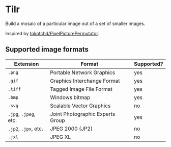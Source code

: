 # Tilr

Build a mosaic of a particular image out of a set of smaller images.

Inspired by [tokotchd/PixelPicturePermutator](https://github.com/tokotchd/PixelPicturePermutator).

## Supported image formats

| Extension | Format | Supported? |
| --------- | ------ | ---------- |
| `.png` | Portable Network Graphics | yes |
| `.gif` | Graphics Interchange Format | yes |
| `.tiff` | Tagged Image File Format | yes |
| `.bmp` | Windows bitmap | yes |
| `.svg` | Scalable Vector Graphics | no |
| `.jpg`, `.jpeg`, etc. | Joint Photographic Experts Group | yes |
| `.jp2`, `.jpx`, etc. | JPEG 2000 (JP2) | no |
| `.jxl` | JPEG XL | no |
